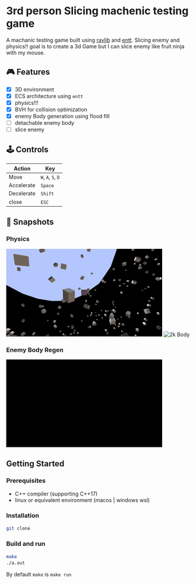 # 3rd person Slicing machenic testing game

A machanic testing game built using [raylib](https://www.raylib.com/) and [entt](https://github.com/skypjack/entt). Slicing enemy and physics!!
goal is to create a 3d Game but I can slice enemy like fruit ninja with my mouse.

## 🎮 Features

- [x] 3D environment
- [x] ECS architecture using `entt`
- [x] physics!!!
- [x] BVH for collision optimization
- [x] enemy Body generation using flood fill
- [ ] detachable enemy body
- [ ] slice enemy

## 🕹️ Controls

| Action         | Key |
|----------------|-----|
| Move           | `W`, `A`, `S`, `D` |
| Accelerate          | `Space` |
| Decelerate     | `Shift` |
| close     | `ESC` |

## 📸 Snapshots

### Physics
![Collision](assets/demo/physics_demo_collision.gif)
![2k Body](assets/demo/physics_demo_2k_body.gif)

### Enemy Body Regen
![Body Regen](assets/demo/body_regen.gif)


## Getting Started

### Prerequisites

- C++ compiler (supporting C++17)
- linux or equivalent environment (macos | windows wsl)

### Installation
```bash
git clone
```

### Build and run
```bash
make
./a.out
```
By default `make` is `make run`
